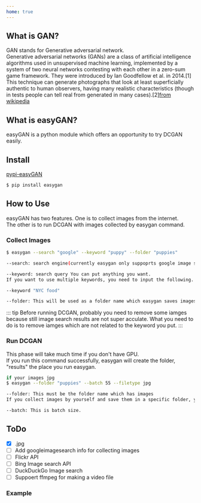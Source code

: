 ```yaml
---
home: true
---
```


## What is GAN?

GAN stands for Generative adversarial network.  
Generative adversarial networks (GANs) are a class of artificial intelligence algorithms used in unsupervised machine learning, implemented by a system of two neural networks contesting with each other in a zero-sum game framework. They were introduced by Ian Goodfellow et al. in 2014.[1] This technique can generate photographs that look at least superficially authentic to human observers, having many realistic characteristics (though in tests people can tell real from generated in many cases).[2][from wikipedia](https://en.wikipedia.org/wiki/Generative_adversarial_network)

## What is easyGAN?

easyGAN is a python module which offers an opportunity to try DCGAN easily.

## Install

[pypi-easyGAN](https://pypi.org/project/easygan/)

```bash
$ pip install easygan
```

## How to Use

easyGAN has two features. One is to collect images from the internet.  
The other is to run DCGAN with images collected by easygan command.

### Collect Images

```bash
$ easygan --search "google" --keyword "puppy" --folder "puppies"

--search: search engine(currently easygan only suppoprts google image search. will support flickr soon.)

--keyword: search query You can put anything you want.
If you want to use multiple keywords, you need to input the following.

--keyword "NYC food"

--folder: This will be used as a folder name which easygan saves images.
```

::: tip
Before running DCGAN, probably you need to remove some iamges because still image search results are not super acculate. What you need to do is to remove iamges which are not related to the keyword you put.
:::

### Run DCGAN

This phase will take much time if you don't have GPU.  
If you run this command successfully, easygan will create the folder, "results" the place you run easygan.

```bash
if your images jpg
$ easygan --folder "puppies" --batch 55 --filetype jpg

--folder: This must be the folder name which has images
If you collect images by yourself and save them in a specific folder, you need to input the name.

--batch: This is batch size.
```

## ToDo
- [x] .jpg  
- [ ] Add googleimagesearch info for collecting images
- [ ] Flickr API  
- [ ] Bing Image search API  
- [ ] DuckDuckGo Image search  
- [ ] Suppoert ffmpeg for making a video file  

### Example

<gifs></gifs>
